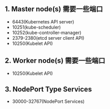 ## 1. Master node(s) 需要一些端口

* 6443(Kubernetes API server)
* 10251(kube-scheduler)
* 10252(kube-controller-manager)
* 2379-2380(etcd server client API)
* 10250(Kubelet API)

## 2. Worker node(s) 需要一些端口

* 10250(Kubelet API)

## 3. NodePort Type Services

* 30000-32767(NodePort Services)
